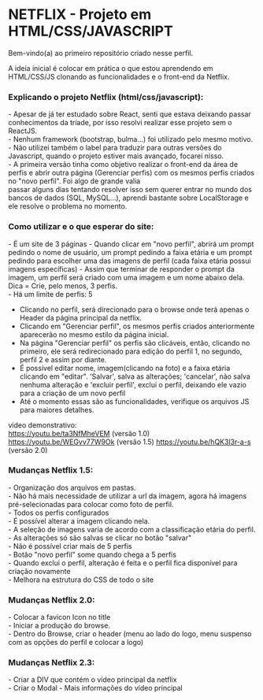 <H1>NETFLIX - Projeto em HTML/CSS/JAVASCRIPT</H1>

Bem-vindo(a) ao primeiro repositório criado nesse perfil. 

A ideia inicial é colocar em prática o que estou aprendendo em HTML/CSS/JS clonando as funcionalidades e o front-end da Netflix.

<h3>Explicando o projeto Netflix (html/css/javascript):</h3>
 <p>- Apesar de já ter estudado sobre React, senti que estava deixando passar conhecimentos da tríade, por isso resolvi realizar esse projeto sem o ReactJS.<br>
 - Nenhum framework (bootstrap, bulma...) foi utilizado pelo mesmo motivo.<br>
 - Não utilizei também o label para traduzir para outras versões do Javascript, quando o projeto estiver mais avançado, focarei nisso.<br>
 - A primeira versão tinha como objetivo realizar o front-end da área de perfis e abrir outra página (Gerenciar perfis) com os mesmos perfis criados no "novo perfil". Foi algo de grande valia<br>
 passar alguns dias tentando resolver isso sem querer entrar no mundo dos bancos de dados (SQL, MySQL...), aprendi bastante sobre LocalStorage e ele resolve o problema no momento.</p>

<h3>Como utilizar e o que esperar do site:</h3>
<p>- É um site de 3 páginas
- Quando clicar em "novo perfil", abrirá um prompt pedindo o nome de usuário, um prompt pedindo a faixa etária e um prompt pedindo para escolher uma das imagens de perfil (cada faixa etária possui imagens específicas)
- Assim que terminar de responder o prompt da imagem, um perfil será criado com uma imagem e um nome abaixo dela.<br>
Dica = Crie, pelo menos, 3 perfis.<br>
- Há um limite de perfis: 5 <br>

- Clicando no perfil, será direcionado para o browse onde terá apenas o Header da página principal da netflix.<br>
- Clicando em "Gerenciar perfil", os mesmos perfis criados anteriormente aparecerão no mesmo estilo da página inicial.<br>
- Na página "Gerenciar perfil" os perfis são clicáveis, então, clicando no primeiro, ele será redirecionado para edição do perfil 1, no segundo, perfil 2 e assim por diante.<br>
- É possível editar nome, imagem(clicando na foto) e a faixa etária clicando em "editar". 'Salvar', salva as alterações; 'cancelar', não salva nenhuma alteração e 'excluir perfil', exclui o perfil, deixando ele vazio para a criação de um novo perfil <br> 
- Até o momento essas são as funcionalidades, verifique os arquivos JS para maiores detalhes.<br>
</p>

vídeo demonstrativo:<br>
https://youtu.be/ta3NfMheVEM (versão 1.0)<br>
https://youtu.be/WEGvv77W9Ok (versão 1.5)
https://youtu.be/hQK3l3r-a-s (versão 2.0)

<h3>Mudanças Netflix 1.5:</h3>
<p>- Organização dos arquivos em pastas.<br>
- Não há mais necessidade de utilizar a url da imagem, agora há imagens pré-selecionadas para colocar como foto de perfil.<br>
- Todos os perfis configurados<br>
- É possível alterar a imagem clicando nela.<br>
- A seleção de imagens varia de acordo com a classificação etária do perfil.<br>
- As alterações só são salvas se clicar no botão "salvar"<br>
- Não é possível criar mais de 5 perfis<br>
- Botão "novo perfil" some quando chega a 5 perfis<br>
- Quando exclui o perfil, alteração é feita e o perfil fica disponível para criação novamente<br>
- Melhora na estrutura do CSS de todo o site<br></p>

<h3>Mudanças Netflix 2.0:</h3>
<p>- Colocar a favicon Icon no title<br>
- Iniciar a produção do browse.<br>
- Dentro do Browse, criar o header (menu ao lado do logo, menu suspenso com as opções do perfil e colocar a logo)</p>

<h3> Mudanças Netflix 2.3:</h3>
<p>- Criar a DIV que contém o vídeo principal da netflix<br>
- Criar o Modal - Mais informações do vídeo principal

